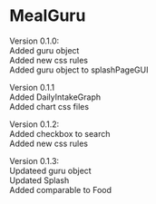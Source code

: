 # MealGuru

Version 0.1.0: <br />
Added guru object <br />
Added new css rules <br />
Added guru object to splashPageGUI

Version 0.1.1 <br />
Added DailyIntakeGraph <br />
Added chart css files 

Version 0.1.2: <br />
Added checkbox to search <br />
Added new css rules 

Version 0.1.3: <br />
Updateed guru object <br />
Updated Splash <br />
Added comparable to Food
